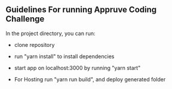 ## Guidelines For running Appruve Coding Challenge

In the project directory, you can run:

- clone repository
- run "yarn install" to install dependencies
- start app on localhost:3000 by running "yarn start"

- For Hosting run "yarn run build", and deploy generated folder
